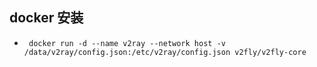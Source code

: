## docker 安装

- ` docker run -d --name v2ray --network host -v /data/v2ray/config.json:/etc/v2ray/config.json v2fly/v2fly-core`